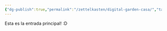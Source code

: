 ```yaml
---
{"dg-publish":true,"permalink":"/zettelkasten/digital-garden-casa/","tags":["gardenEntry"]}
---
```


Esta es la entrada principal! :D